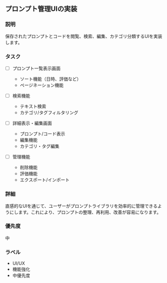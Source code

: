 ## プロンプト管理UIの実装

### 説明
保存されたプロンプトとコードを閲覧、検索、編集、カテゴリ分類するUIを実装します。

### タスク
- [ ] プロンプト一覧表示画面
   - ソート機能（日時、評価など）
   - ページネーション機能

- [ ] 検索機能
   - テキスト検索
   - カテゴリ/タグフィルタリング

- [ ] 詳細表示・編集画面
   - プロンプト/コード表示
   - 編集機能
   - カテゴリ・タグ編集

- [ ] 管理機能
   - 削除機能
   - 評価機能
   - エクスポート/インポート

### 詳細
直感的なUIを通じて、ユーザーがプロンプトライブラリを効率的に管理できるようにします。これにより、プロンプトの整理、再利用、改善が容易になります。

### 優先度
中

### ラベル
- UI/UX
- 機能強化
- 中優先度